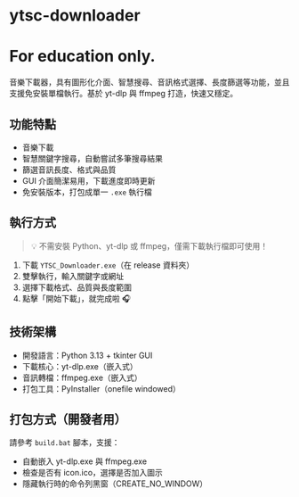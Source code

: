 # ytsc-downloader

# **For education only.**

音樂下載器，具有圖形化介面、智慧搜尋、音訊格式選擇、長度篩選等功能，並且支援免安裝單檔執行。基於 yt-dlp 與 ffmpeg 打造，快速又穩定。

## 功能特點

- 音樂下載
- 智慧關鍵字搜尋，自動嘗試多筆搜尋結果
- 篩選音訊長度、格式與品質
- GUI 介面簡潔易用，下載進度即時更新
- 免安裝版本，打包成單一 `.exe` 執行檔

## 執行方式

> 💡 不需安裝 Python、yt-dlp 或 ffmpeg，僅需下載執行檔即可使用！

1. 下載 `YTSC_Downloader.exe`（在 release 資料夾）
2. 雙擊執行，輸入關鍵字或網址
3. 選擇下載格式、品質與長度範圍
4. 點擊「開始下載」，就完成啦 🎧

## 技術架構

- 開發語言：Python 3.13 + tkinter GUI
- 下載核心：yt-dlp.exe（嵌入式）
- 音訊轉檔：ffmpeg.exe（嵌入式）
- 打包工具：PyInstaller（onefile windowed）

## 打包方式（開發者用）

請參考 `build.bat` 腳本，支援：

- 自動嵌入 yt-dlp.exe 與 ffmpeg.exe
- 檢查是否有 icon.ico，選擇是否加入圖示
- 隱藏執行時的命令列黑窗（CREATE_NO_WINDOW）
